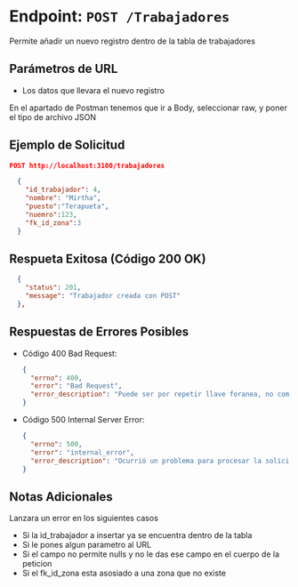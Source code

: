 # Endpoint: `POST /Trabajadores`

Permite añadir un nuevo registro dentro de la tabla de trabajadores


## Parámetros de URL
- Los datos que llevara el nuevo registro 
 
En el apartado de Postman tenemos que ir a Body, seleccionar raw, y poner el tipo de archivo JSON

## Ejemplo de Solicitud
```json
POST http://localhost:3100/trabajadores

  {
    "id_trabajador": 4,
    "nombre": "Mirtha",
    "puesto":"Terapueta",
    "nuemro":123,
    "fk_id_zona":3
  }
```
## Respueta Exitosa (Código 200 OK)
```json
  {
    "status": 201,
    "message": "Trabajador creada con POST"
  },
```

## Respuestas de Errores Posibles

- Código 400 Bad Request:

  ```json
  {
    "errno": 400,
    "error": "Bad Request",
    "error_description": "Puede ser por repetir llave foranea, no completar los requisitos que se piden o ponerle un ID a la peticion."
  }
  ```

- Código 500 Internal Server Error:
  ```json
  {
    "errno": 500,
    "error": "internal_error",
    "error_description": "Ocurrió un problema para procesar la solicitud"
  }
  ``` 

## Notas Adicionales

Lanzara un error en los siguientes casos
- Si la id_trabajador a insertar ya se encuentra dentro de la tabla
- Si le pones algun parametro al URL
- Si el campo no permite nulls y no le das ese campo en el cuerpo de la peticion
- Si el fk_id_zona esta asosiado a una zona que no existe